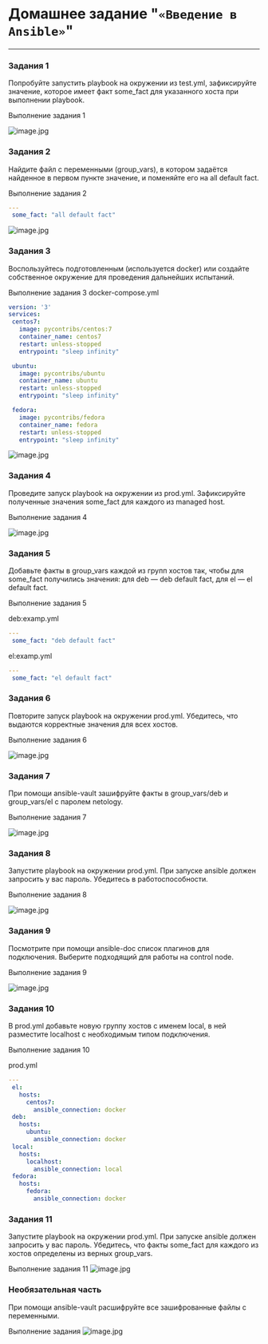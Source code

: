 # Домашнее задание "`«Введение в Ansible»`"   

---

### Задания 1
Попробуйте запустить playbook на окружении из test.yml, зафиксируйте значение, которое имеет факт some_fact для указанного хоста при выполнении playbook.

Выполнение задания 1

![image.jpg](https://github.com/Byzgaev-I/Ansible-Intro/blob/main/1.png) 


### Задания 2
Найдите файл с переменными (group_vars), в котором задаётся найденное в первом пункте значение, и поменяйте его на all default fact.

Выполнение задания 2

 ```yml
---
  some_fact: "all default fact"
```

![image.jpg](https://github.com/Byzgaev-I/Ansible-Intro/blob/main/2.png) 


### Задания 3 
Воспользуйтесь подготовленным (используется docker) или создайте собственное окружение для проведения дальнейших испытаний.

Выполнение задания 3
docker-compose.yml
 ```yml
version: '3'
services:
  centos7:
    image: pycontribs/centos:7
    container_name: centos7
    restart: unless-stopped
    entrypoint: "sleep infinity"

  ubuntu:
    image: pycontribs/ubuntu
    container_name: ubuntu
    restart: unless-stopped
    entrypoint: "sleep infinity"

  fedora:
    image: pycontribs/fedora
    container_name: fedora
    restart: unless-stopped
    entrypoint: "sleep infinity"
```

![image.jpg](https://github.com/Byzgaev-I/Ansible-Intro/blob/main/3.png) 

### Задания 4
Проведите запуск playbook на окружении из prod.yml. Зафиксируйте полученные значения some_fact для каждого из managed host.

Выполнение задания 4 

![image.jpg](https://github.com/Byzgaev-I/Ansible-Intro/blob/main/4.png) 


### Задания 5
Добавьте факты в group_vars каждой из групп хостов так, чтобы для some_fact получились значения: для deb — deb default fact, для el — el default fact.

Выполнение задания 5

deb:examp.yml

 ```yml
---
  some_fact: "deb default fact"
```
el:examp.yml

 ```yml
---
  some_fact: "el default fact"
```

### Задания 6
Повторите запуск playbook на окружении prod.yml. Убедитесь, что выдаются корректные значения для всех хостов.

Выполнение задания 6

![image.jpg](https://github.com/Byzgaev-I/Ansible-Intro/blob/main/6.png)

### Задания 7
При помощи ansible-vault зашифруйте факты в group_vars/deb и group_vars/el с паролем netology.

Выполнение задания 7

![image.jpg](https://github.com/Byzgaev-I/Ansible-Intro/blob/main/7.png) 


### Задания 8
Запустите playbook на окружении prod.yml. При запуске ansible должен запросить у вас пароль. Убедитесь в работоспособности.

Выполнение задания 8

![image.jpg](https://github.com/Byzgaev-I/Ansible-Intro/blob/main/9.png)


### Задания 9
Посмотрите при помощи ansible-doc список плагинов для подключения. Выберите подходящий для работы на control node.

Выполнение задания 9

![image.jpg](https://github.com/Byzgaev-I/Ansible-Intro/blob/main/9.png)

### Задания 10
В prod.yml добавьте новую группу хостов с именем local, в ней разместите localhost с необходимым типом подключения.

Выполнение задания 10

prod.yml
 ```yml
---
  el:
    hosts:
      centos7:
        ansible_connection: docker
  deb:
    hosts:
      ubuntu:
        ansible_connection: docker
  local:
    hosts:
      localhost:
        ansible_connection: local
  fedora:
    hosts:
      fedora:
        ansible_connection: docker
```

### Задания 11
Запустите playbook на окружении prod.yml. При запуске ansible должен запросить у вас пароль. Убедитесь, что факты some_fact для каждого из хостов определены из верных group_vars.

Выполнение задания 11
![image.jpg](https://github.com/Byzgaev-I/Ansible-Intro/blob/main/11.png)


### Необязательная часть
При помощи ansible-vault расшифруйте все зашифрованные файлы с переменными.

Выполнение задания
![image.jpg](https://github.com/Byzgaev-I/Ansible-Intro/blob/main/Необяз%20-1.png)




















